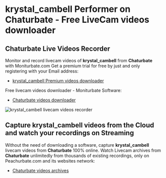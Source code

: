 # krystal_cambell Performer on Chaturbate - Free LiveCam videos downloader

## Chaturbate Live Videos Recorder

Monitor and record livecam videos of **krystal_cambell** from **Chaturbate** with Moniturbate.com
Get a premium trial for free by just and only registering with your Email address:
* [krystal_cambell Premium videos downloader](https://moniturbate.com/request-demo-licence-key.html)

Free livecam videos downloader - Moniturbate Software:
* [Chaturbate videos downloader](https://moniturbate.com/moniturbate-download-software.html)

![krystal_cambell livecam videos recorder](https://peachurnet.com/templates/moniturbate-software.png)


## Capture krystal_cambell videos from the Cloud and watch your recordings on Streaming

Without the need of downloading a software, capture **krystal_cambell** livecam videos from **Chaturbate** 100% online.
Watch Livecam archives from **Chaturbate** unlimitedly from thousands of existing recordings, only on Peachurbate.com and its websites network:
* [Chaturbate videos archives](https://peachurnet.com/)